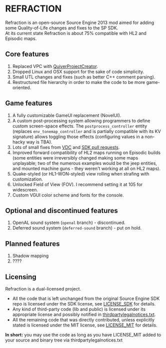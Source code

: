 # REFRACTION
Refraction is an open-source Source Engine 2013 mod aimed for adding some Quality-of-Life changes and fixes to the SP SDK.  
At its current state Refraction is about 75% compatible with HL2 and Episodic maps.  

## Core features
1. Replaced VPC with [QuiverProjectCreator](https://github.com/quiverteam/QuiverProjectCreator).
2. Dropped Linux and OSX support for the sake of code simplicity.
3. Small UTL changes and fixes (such as better C++ comment parsing).
4. Restructured file hierarchy in order to make the code to be more game-oriented.

## Game features
1. A fully customizable GameUI replacement (NovelUI).
2. A custom post-processing system allowing programmers to define custom screen-space effects. The `postprocess_controller` entity (replaces `env_tonemap_controller` and is partially compatible with its KV signature) allows toggling those effects (configuring values in a non-hacky way is TBA).
3. Lots of small fixes from [VDC](https://developer.valvesoftware.com) and [SDK pull requests](https://github.com/ValveSoftware/source-sdk-2013/pulls).
4. Improved forward compatibility of HL2 maps running on Episodic builds (some entities were irreversibly changed making some maps unplayable; two of the numerous examples would be the jeep entities, and mounted machine guns - they weren't working at all on HL2 maps).
5. Quake-styled (or HL1-WON-styled) view rolling when strafing with customization.
6. Unlocked Field of View (FOV). I recommend setting it at 105 for widescreen.
7. Custom VGUI color scheme and fonts for the console.

## Optional and discontinued features
1. OpenAL sound system (`openal` branch) - discontinued.
2. Deferred sound system (`deferred-sound` branch) - put on hold.

## Planned features
1. Shadow mapping
2. ????

## Licensing
Refraction is a dual-licensed project.  
* All the code that is left unchanged from the original Source Engine SDK
repo is licensed under the SDK license, see [LICENSE_SDK](LICENSE_SDK) for details.  
* Any kind of third-party code (lib and public) is licensed under its
appropriate license and possibly notified in [thirdpartylegalnotices.txt](thirdpartylegalnotices.txt).  
* All the remaining code that was directly contributed, unless explicitly
stated is licensed under the MIT license, see [LICENSE_MIT](LICENSE_MIT) for details.  

**In short:** you may use the code as long as you have LICENSE_MIT added to your source and binary tree via thirdpartylegalnotices.txt
